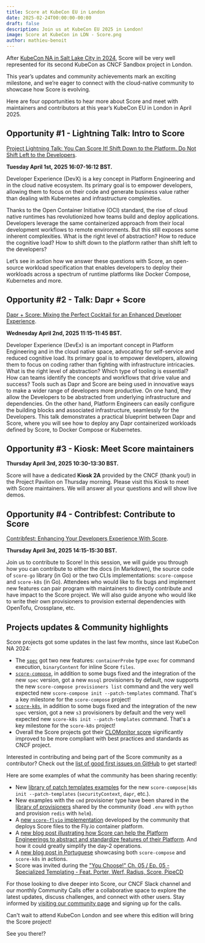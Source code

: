 ```yaml
---
title: Score at KubeCon EU in London
date: 2025-02-24T00:00:00-00:00
draft: false
description: Join us at KubeCon EU 2025 in London!
image: Score at KubeCon in LDN - Score.png
author: mathieu-benoit
---
```

After [KubeCon NA in Salt Lake City in 2024](https://score.dev/blog/score-at-kubecon-na-in-slc/), Score will be very well represented for its second KubeCon as CNCF Sandbox project in London.

This year’s updates and community achievements mark an exciting milestone, and we’re eager to connect with the cloud-native community to showcase how Score is evolving.

Here are four opportunities to hear more about Score and meet with maintainers and contributors at this year’s KubeCon EU in London in April 2025.

## Opportunity #1 - Lightning Talk: Intro to Score

[Project Lightning Talk: You Can Score It! Shift Down to the Platform. Do Not Shift Left to the Developers](https://sched.co/1tcwp).

**Tuesday April 1st, 2025 16:07-16:12 BST.**

Developer Experience (DevX) is a key concept in Platform Engineering and in the cloud native ecosystem. Its primary goal is to empower developers, allowing them to focus on their code and generate business value rather than dealing with Kubernetes and infrastructure complexities.

Thanks to the Open Container Initiative (OCI) standard, the rise of cloud native runtimes has revolutionized how teams build and deploy applications. Developers leverage the same containerized approach from their local development workflows to remote environments. But this still exposes some inherent complexities. What is the right level of abstraction? How to reduce the cognitive load? How to shift down to the platform rather than shift left to the developers?

Let’s see in action how we answer these questions with Score, an open-source workload specification that enables developers to deploy their workloads across a spectrum of runtime platforms like Docker Compose, Kubernetes and more.

## Opportunity #2 - Talk: Dapr + Score

[Dapr + Score: Mixing the Perfect Cocktail for an Enhanced Developer Experience](https://sched.co/1txGi).

**Wednesday April 2nd, 2025 11:15-11:45 BST.**

Developer Experience (DevEx) is an important concept in Platform Engineering and in the cloud native space, advocating for self-service and reduced cognitive load. Its primary goal is to empower developers, allowing them to focus on coding rather than fighting with infrastructure intricacies. What is the right level of abstraction? Which type of tooling is essential? How can teams identify the concepts and workflows that drive value and success?
Tools such as Dapr and Score are being used in innovative ways to make a wider range of developers more productive. On one hand, they allow the Developers to be abstracted from underlying infrastructure and dependencies. On the other hand, Platform Engineers can easily configure the building blocks and associated infrastructure, seamlessly for the Developers.
This talk demonstrates a practical blueprint between Dapr and Score, where you will see how to deploy any Dapr containerized workloads defined by Score, to Docker Compose or Kubernetes.

## Opportunity #3 - Kiosk: Meet Score maintainers

**Thursday April 3rd, 2025 10:30-13:30 BST.**

Score will have a dedicated **Kiosk 2A** provided by the CNCF (thank you!) in the Project Pavilion on Thursday morning. Please visit this Kiosk to meet with Score maintainers. We will answer all your questions and will show live demos.

## Opportunity #4 - Contribfest: Contribute to Score

[Contribfest: Enhancing Your Developers Experience With Score](https://sched.co/1tczO). 

**Thursday April 3rd, 2025 14:15-15:30 BST.**

Join us to contribute to Score! In this session, we will guide you through how you can contribute to either the docs (in Markdown), the source code of `score-go` library (in Go) or the two CLIs implementations: `score-compose` and `score-k8s` (in Go).
Attendees who would like to fix bugs and implement new features can pair program with maintainers to directly contribute and have impact to the Score project. We will also guide anyone who would like to write their own provisioners to provision external dependencies with OpenTofu, Crossplane, etc.

## Projects updates & Community highlights

Score projects got some updates in the last few months, since last KubeCon NA 2024:
- The [`spec`](https://github.com/score-spec/spec/releases) got two new features: `containerProbe` type `exec` for command execution, `binaryContent` for inline Score `files`.
- [`score-compose`](https://github.com/score-spec/score-compose/releases), in addition to some bugs fixed and the integration of the new `spec` version, got a new `mssql` provisioners by default, now supports the new `score-compose provisioners list` command and the very well expected new `score-compose init --patch-templates` command. That's a key milestone for the `score-compose` project!
- [`score-k8s`](https://github.com/score-spec/score-k8s/releases), in addition to some bugs fixed and the integration of the new `spec` version, got a new `s3` provisioners by default and the very well expected new `score-k8s init --patch-templates` command. That's a key milestone for the `score-k8s` project!
- Overall the Score projects got their [CLOMonitor score](https://clomonitor.io/projects/cncf/score) significantly improved to be more compliant with best practices and standards as CNCF project.

Interested in contributing and being part of the Score community as a contributor? Check out the [list of good first issues on GitHub](https://clotributor.dev/search?foundation=cncf&project=score) to get started!

Here are some examples of what the community has been sharing recently:
- New [library of patch templates examples](https://github.com/score-spec/community-patchers) for the new `score-compose|k8s init --patch-templates` (`securityContext`, `dapr`, etc.).
- New examples with the `cmd` provisioner type have been shared in the [library of provisioners](https://github.com/score-spec/community-provisioners) shared by the community (load `.env` with `python` and provision `redis` with `helm`).
- A [new `score-flyio` implementation](https://score.dev/blog/community-spotlight-score-flyio/) developed by the community that deploys Score files to the Fly.io container platform.
- A [new blog post illustrating how Score can help the Platform Engineerings to abstract and standardize features of their Platform](https://itnext.io/whos-really-responsible-for-an-internal-developer-platform-5dce5f2a0401). And how it could greatly simplify the day-2 operations.
- A [new blog post in Portuguese](https://www.linkedin.com/pulse/descomplicando-o-score-cncf-clecio-antao-nyt3f/) showcasing both `score-compose` and `score-k8s` in actions.
- Score was invited during the ["You Choose!" Ch. 05 / Ep. 05 - Specialized Templating - Feat. Porter, Werf, Radius, Score, PipeCD](https://youtu.be/TEZVeWsirsw)

For those looking to dive deeper into Score, our CNCF Slack channel and our monthly Community Calls offer a collaborative space to explore the latest updates, discuss challenges, and connect with other users. Stay informed by [visiting our community page](https://docs.score.dev/docs/community/) and signing up for the calls.

Can't wait to attend KubeCon London and see where this edition will bring the Score project!

See you there!?
